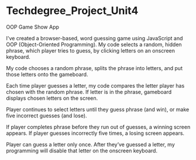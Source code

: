 # Techdegree_Project_Unit4
OOP Game Show App


I've created a browser-based, word guessing game using JavaScript and OOP (Object-Oriented Programming). My code selects a random, hidden phrase, which player tries to guess, by clicking letters on an onscreen keyboard.

My code chooses a random phrase, splits the phrase into letters, and put those letters onto the gameboard.

Each time player guesses a letter, my code compares the letter player has chosen with the random phrase. If letter is in the phrase, gameboard displays chosen letters on the screen.

Player continues to select letters until they guess phrase (and win), or make five incorrect guesses (and lose).

If player completes phrase before they run out of guesses, a winning screen appears. If player guesses incorrectly five times, a losing screen appears.

Player can guess a letter only once. After they’ve guessed a letter, my programming will disable that letter on the onscreen keyboard.
